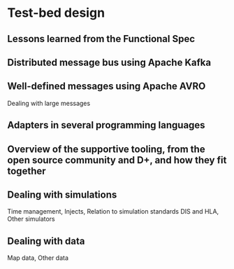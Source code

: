 # Test-bed design 

## Lessons learned from the Functional Spec 

## Distributed message bus using Apache Kafka 

## Well-defined messages using Apache AVRO 

Dealing with large messages 

## Adapters in several programming languages 

## Overview of the supportive tooling, from the open source community and D+, and how they fit together 

## Dealing with simulations 

Time management, Injects, Relation to simulation standards DIS and HLA, Other simulators 

## Dealing with data 

Map data, Other data 
  
